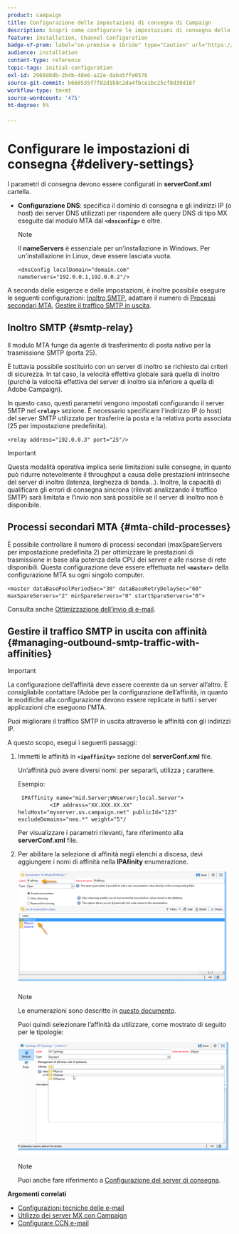 ```yaml
---
product: campaign
title: Configurazione delle impostazioni di consegna di Campaign
description: Scopri come configurare le impostazioni di consegna delle campagne
feature: Installation, Channel Configuration
badge-v7-prem: label="on-premise e ibrido" type="Caution" url="https://experienceleague.adobe.com/docs/campaign-classic/using/installing-campaign-classic/architecture-and-hosting-models/hosting-models-lp/hosting-models.html?lang=it" tooltip="Applicabile solo alle distribuzioni on-premise e ibride"
audience: installation
content-type: reference
topic-tags: initial-configuration
exl-id: 2968d8db-2b4b-48e6-a22e-daba5ffe0576
source-git-commit: b666535f7f82d1b8c2da4fbce1bc25cf8d39d187
workflow-type: tm+mt
source-wordcount: '475'
ht-degree: 5%

---
```


# Configurare le impostazioni di consegna {#delivery-settings}



I parametri di consegna devono essere configurati in **serverConf.xml** cartella.

* **Configurazione DNS**: specifica il dominio di consegna e gli indirizzi IP (o host) dei server DNS utilizzati per rispondere alle query DNS di tipo MX eseguite dal modulo MTA dal **`<dnsconfig>`** e oltre.

  >[!NOTE]
  >
  >Il **nameServers** è essenziale per un&#39;installazione in Windows. Per un&#39;installazione in Linux, deve essere lasciata vuota.

  ```
  <dnsConfig localDomain="domain.com" nameServers="192.0.0.1,192.0.0.2"/>
  ```

A seconda delle esigenze e delle impostazioni, è inoltre possibile eseguire le seguenti configurazioni: [Inoltro SMTP](#smtp-relay), adattare il numero di [Processi secondari MTA](#mta-child-processes), [Gestire il traffico SMTP in uscita](#managing-outbound-smtp-traffic-with-affinities).

## Inoltro SMTP {#smtp-relay}

Il modulo MTA funge da agente di trasferimento di posta nativo per la trasmissione SMTP (porta 25).

È tuttavia possibile sostituirlo con un server di inoltro se richiesto dai criteri di sicurezza. In tal caso, la velocità effettiva globale sarà quella di inoltro (purché la velocità effettiva del server di inoltro sia inferiore a quella di Adobe Campaign).

In questo caso, questi parametri vengono impostati configurando il server SMTP nel **`<relay>`** sezione. È necessario specificare l&#39;indirizzo IP (o host) del server SMTP utilizzato per trasferire la posta e la relativa porta associata (25 per impostazione predefinita).

```
<relay address="192.0.0.3" port="25"/>
```

>[!IMPORTANT]
>
>Questa modalità operativa implica serie limitazioni sulle consegne, in quanto può ridurre notevolmente il throughput a causa delle prestazioni intrinseche del server di inoltro (latenza, larghezza di banda...). Inoltre, la capacità di qualificare gli errori di consegna sincrona (rilevati analizzando il traffico SMTP) sarà limitata e l’invio non sarà possibile se il server di inoltro non è disponibile.

## Processi secondari MTA {#mta-child-processes}

È possibile controllare il numero di processi secondari (maxSpareServers per impostazione predefinita 2) per ottimizzare le prestazioni di trasmissione in base alla potenza della CPU dei server e alle risorse di rete disponibili. Questa configurazione deve essere effettuata nel **`<master>`** della configurazione MTA su ogni singolo computer.

```
<master dataBasePoolPeriodSec="30" dataBaseRetryDelaySec="60" maxSpareServers="2" minSpareServers="0" startSpareServers="0">
```

Consulta anche [Ottimizzazione dell’invio di e-mail](../../installation/using/email-deliverability.md#email-sending-optimization).

## Gestire il traffico SMTP in uscita con affinità {#managing-outbound-smtp-traffic-with-affinities}

>[!IMPORTANT]
>
>La configurazione dell’affinità deve essere coerente da un server all’altro. È consigliabile contattare l’Adobe per la configurazione dell’affinità, in quanto le modifiche alla configurazione devono essere replicate in tutti i server applicazioni che eseguono l’MTA.

Puoi migliorare il traffico SMTP in uscita attraverso le affinità con gli indirizzi IP.

A questo scopo, esegui i seguenti passaggi:

1. Immetti le affinità in **`<ipaffinity>`** sezione del **serverConf.xml** file.

   Un’affinità può avere diversi nomi: per separarli, utilizza **;** carattere.

   Esempio:

   ```
    IPAffinity name="mid.Server;WWserver;local.Server">
             <IP address="XX.XXX.XX.XX" heloHost="myserver.us.campaign.net" publicId="123" excludeDomains="neo.*" weight="5"/
   ```

   Per visualizzare i parametri rilevanti, fare riferimento alla **serverConf.xml** file.

1. Per abilitare la selezione di affinità negli elenchi a discesa, devi aggiungere i nomi di affinità nella **IPAfinity** enumerazione.

   ![](assets/ipaffinity_enum.png)

   >[!NOTE]
   >
   >Le enumerazioni sono descritte in [questo documento](../../platform/using/managing-enumerations.md).

   Puoi quindi selezionare l’affinità da utilizzare, come mostrato di seguito per le tipologie:

   ![](assets/ipaffinity_typology.png)

   >[!NOTE]
   >
   >Puoi anche fare riferimento a [Configurazione del server di consegna](../../installation/using/email-deliverability.md#delivery-server-configuration).

**Argomenti correlati**
* [Configurazioni tecniche delle e-mail](email-deliverability.md)
* [Utilizzo dei server MX con Campaign](using-mx-servers.md)
* [Configurare CCN e-mail](email-archiving.md)
